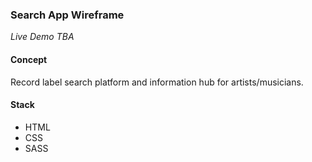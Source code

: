 ### Search App Wireframe 
_Live Demo TBA_

#### Concept 
Record label search platform and information hub for artists/musicians.

#### Stack 
- HTML 
- CSS 
- SASS 


